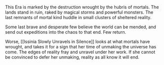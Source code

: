 This Era is marked by the destruction wrought by the hubris of mortals. The lands stand in ruin, raked by magical storms and powerful monsters. The last remnants of mortal kind huddle in small clusters of sheltered reality. 

Some last brave and desperate few believe the world can be mended, and send out expeditions into the chaos to that end. Few return. 

Worse, [[Issinia Slowly Unravels in Silence]] looks at what mortals have wrought, and takes it for a sign that her time of unmaking the universe has come. The edges of reality fray and unravel under her work. If she cannot be convinced to defer her unmaking, reality as all know it will end. 